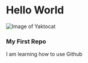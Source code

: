 # Hello World
![Image of Yaktocat](https://octodex.github.com/images/yaktocat.png)
### My First Repo
<p>I am learning how to use Github</p>
